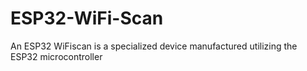 # ESP32-WiFi-Scan
An ESP32 WiFiscan is a specialized device manufactured utilizing the ESP32 microcontroller
